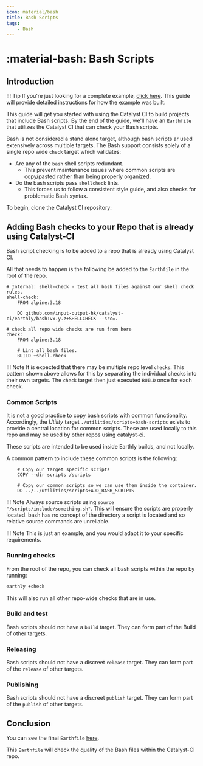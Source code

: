 ```yaml
---
icon: material/bash
title: Bash Scripts
tags:
    - Bash
---
```


<!-- markdownlint-disable single-h1 -->
# :material-bash: Bash Scripts
<!-- markdownlint-enable single-h1 -->

## Introduction

<!-- markdownlint-disable max-one-sentence-per-line -->
!!! Tip
    If you're just looking for a complete example,
    [click here](https://github.com/input-output-hk/catalyst-ci/blob/master/Earthfile).
    This guide will provide detailed instructions for how the example was built.
<!-- markdownlint-enable max-one-sentence-per-line -->

This guide will get you started with using the Catalyst CI to build projects that include Bash scripts.
By the end of the guide, we'll have an `Earthfile` that utilizes the Catalyst CI that can check your Bash scripts.

Bash is not considered a stand alone target,  although bash scripts ar used extensively across multiple targets.
The Bash support consists solely of a single repo wide `check` target which validates:

* Are any of the `bash` shell scripts redundant.
  * This prevent maintenance issues where common scripts are copy/pasted rather than being properly organized.
* Do the bash scripts pass `shellcheck` lints.
  * This forces us to follow a consistent style guide, and also checks for problematic Bash syntax.

To begin, clone the Catalyst CI repository:

## Adding Bash checks to your Repo that is already using Catalyst-CI

Bash script checking is to be added to a repo that is already using Catalyst CI.

All that needs to happen is the following be added to the `Earthfile` in the root of the repo.

```Earthfile
# Internal: shell-check - test all bash files against our shell check rules.
shell-check:
    FROM alpine:3.18

    DO github.com/input-output-hk/catalyst-ci/earthly/bash:vx.y.z+SHELLCHECK --src=.

# check all repo wide checks are run from here
check:
    FROM alpine:3.18

    # Lint all bash files.
    BUILD +shell-check

```

<!-- markdownlint-disable max-one-sentence-per-line -->
!!! Note
    It is expected that there may be multiple repo level `checks`.
    This pattern shown above allows for this by separating the individual checks into their own targets.
    The `check` target then just executed `BUILD` once for each check.
<!-- markdownlint-enable max-one-sentence-per-line -->

### Common Scripts

It is not a good practice to copy bash scripts with common functionality.
Accordingly, the *Utility* target `./utilities/scripts+bash-scripts` exists to provide a central location for common scripts.
These are used locally to this repo and may be used by other repos using catalyst-ci.

These scripts are intended to be used inside Earthly builds, and not locally.

A common pattern to include these common scripts is the following:

```Earthfile
    # Copy our target specific scripts
    COPY --dir scripts /scripts

    # Copy our common scripts so we can use them inside the container.
    DO ../../utilities/scripts+ADD_BASH_SCRIPTS
```

<!-- markdownlint-disable max-one-sentence-per-line -->
!!! Note
    Always source scripts using `source "/scripts/include/something.sh"`.
    This will ensure the scripts are properly located.
    bash has no concept of the directory a script is located and so relative
    source commands are unreliable.
<!-- markdownlint-enable max-one-sentence-per-line -->

<!-- markdownlint-disable max-one-sentence-per-line -->
!!! Note
    This is just an example, and you would adapt it to your specific requirements.
<!-- markdownlint-enable max-one-sentence-per-line -->

### Running checks

From the root of the repo, you can check all bash scripts within the repo by running:

```sh
earthly +check
```

This will also run all other repo-wide checks that are in use.

### Build and test

Bash scripts should not have a `build` target.
They can form part of the Build of other targets.

### Releasing

Bash scripts should not have a discreet `release` target.
They can form part of the `release` of other targets.

### Publishing

Bash scripts should not have a discreet `publish` target.
They can form part of the `publish` of other targets.

## Conclusion

You can see the final `Earthfile` [here](https://github.com/input-output-hk/catalyst-ci/blob/master/Earthfile).

This `Earthfile` will check the quality of the Bash files within the Catalyst-CI repo.
